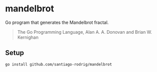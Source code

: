 # mandelbrot

Go program that generates the Mandelbrot fractal.

> The Go Programming Language, Alan A. A. Donovan and Brian W. Kernighan

## Setup

```sh
go install github.com/santiago-rodrig/mandelbrot
```
